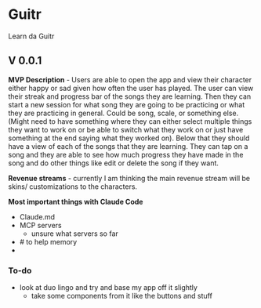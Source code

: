 # Guitr
Learn da Guitr

## V 0.0.1
**MVP Description** - Users are able to open the app and view their character either happy or sad given how often the user has played. The user can view their streak and progress bar of the songs they are learning. Then they can start a new session for what song they are going to be practicing or what they are practicing in general. Could be song, scale, or something else. (Might need to have something where they can either select multiple things they want to work on or be able to switch what they work on or just have something at the end saying what they worked on). Below that they should have a view of each of the songs that they are learning. They can tap on a song and they are able to see how much progress they have made in the song and do other things like edit or delete the song if they want.

**Revenue streams** - currently I am thinking the main revenue stream will be skins/ customizations to the characters.

**Most important things with Claude Code**
- Claude.md
- MCP servers
    - unsure what servers so far
- \# to help memory
- 

### To-do
- look at duo lingo and try and base my app off it slightly
    - take some components from it like the buttons and stuff


